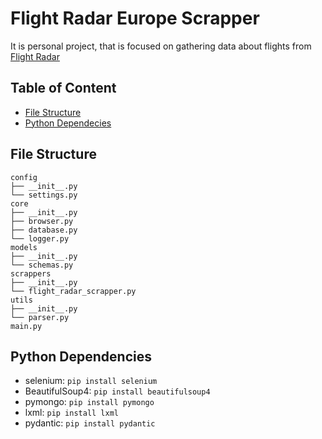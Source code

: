 # Flight Radar Europe Scrapper

It is personal project, that is focused on gathering data about flights from [Flight Radar](www.flightradar24.com)


## Table of Content

* [File Structure](#file-structure)
* [Python Dependecies](#python-dependencies)

## File Structure

```
config
├── __init__.py
└── settings.py
core
├── __init__.py
├── browser.py
├── database.py
└── logger.py
models
├── __init__.py
└── schemas.py
scrappers
├── __init__.py
└── flight_radar_scrapper.py
utils
├── __init__.py
└── parser.py
main.py
```

## Python Dependencies

* selenium: ```pip install selenium```
* BeautifulSoup4: ```pip install beautifulsoup4```
* pymongo: ```pip install pymongo```
* lxml: ```pip install lxml```
* pydantic: ```pip install pydantic```